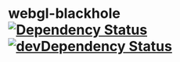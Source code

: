 # webgl-blackhole [![Dependency Status](https://david-dm.org/dy-dx/webgl-blackhole.png)](https://david-dm.org/dy-dx/webgl-blackhole) [![devDependency Status](https://david-dm.org/dy-dx/webgl-blackhole/dev-status.png)](https://david-dm.org/dy-dx/webgl-blackhole#info=devDependencies)
